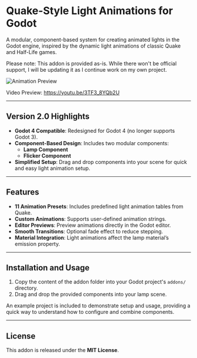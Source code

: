 # Quake-Style Light Animations for Godot  

A modular, component-based system for creating animated lights in the Godot engine, inspired by the dynamic light animations of classic Quake and Half-Life games.  

Please note: This addon is provided as-is. While there won't be official support, I will be updating it as I continue work on my own project.

![Animation Preview](https://github.com/ioannis-koukourakis/quake-style-light-animations-for-the-godot-engine/blob/main/godot_quake_lights.gif)  

Video Preview: https://youtu.be/3TF3_8YQb2U

---

## Version 2.0 Highlights  
- **Godot 4 Compatible**: Redesigned for Godot 4 (no longer supports Godot 3).  
- **Component-Based Design**: Includes two modular components:  
  - **Lamp Component**  
  - **Flicker Component**  
- **Simplified Setup**: Drag and drop components into your scene for quick and easy light animation setup.  

---

## Features  
- **11 Animation Presets**: Includes predefined light animation tables from Quake.  
- **Custom Animations**: Supports user-defined animation strings.  
- **Editor Previews**: Preview animations directly in the Godot editor.  
- **Smooth Transitions**: Optional fade effect to reduce stepping.  
- **Material Integration**: Light animations affect the lamp material’s emission property.  

---

## Installation and Usage  
1. Copy the content of the addon folder into your Godot project's `addons/` directory. 
2. Drag and drop the provided components into your lamp scene.

An example project is included to demonstrate setup and usage, providing a quick way to understand how to configure and combine components.

---

## License  
This addon is released under the **MIT License**.  
